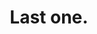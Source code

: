 ---
categories: [photos]
title: Last one. #Chicago
source: http://instagram.com/p/tiDuKmoydr/
added-at: September 29, 2014 at 10:06AM
thumbnail: http://scontent-a.cdninstagram.com/hphotos-xfa1/t51.2885-15/10632428_775286699181629_2052862121_n.jpg
---